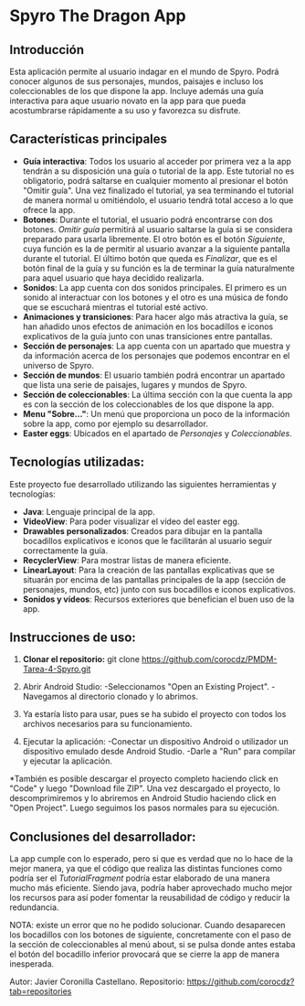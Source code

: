 # Spyro The Dragon App

## Introducción
Esta aplicación permite al usuario indagar en el mundo de Spyro. Podrá conocer algunos de sus personajes, mundos, paisajes e incluso los coleccionables de los que dispone la app. Incluye además una guía interactiva para aque usuario novato en la app para que pueda acostumbrarse rápidamente a su uso y favorezca su disfrute.

## Características principales
- **Guía interactiva**: Todos los usuario al acceder por primera vez a la app tendrán a su disposición una guía o tutorial de la app. Este tutorial no es obligatorio, podrá saltarse en cualquier momento al presionar el botón "Omitir guía". Una vez finalizado el tutorial, ya sea terminando el tutorial de manera normal u omitiéndolo, el usuario tendrá total acceso a lo que ofrece la app.
- **Botones**: Durante el tutorial, el usuario podrá encontrarse con dos botones. *Omitir guía* permitirá al usuario saltarse la guía si se considera preparado para usarla libremente. El otro botón es el botón *Siguiente*, cuya función es la de permitir al usuario avanzar a la siguiente pantalla durante el tutorial. El último botón que queda es *Finalizar*, que es el botón final de la guía y su función es la de terminar la guía naturalmente para aquel usuario que haya decidido realizarla.
- **Sonidos**: La app cuenta con dos sonidos principales. El primero es un sonido al interactuar con los botones y el otro es una música de fondo que se escuchará mientras el tutorial esté activo.
- **Animaciones y transiciones**: Para hacer algo más atractiva la guía, se han añadido unos efectos de animación en los bocadillos e iconos explicativos de la guía junto con unas transiciones entre pantallas.
- **Sección de personajes**: La app cuenta con un apartado que muestra y da información acerca de los personajes que podemos encontrar en el universo de Spyro.
- **Sección de mundos**: El usuario también podrá encontrar un apartado que lista una serie de paisajes, lugares y mundos de Spyro.
- **Sección de coleccionables**: La última sección con la que cuenta la app es con la sección de los coleccionables de los que dispone la app.
- **Menu "Sobre..."**: Un menú que proporciona un poco de la información sobre la app, como por ejemplo su desarrollador.
- **Easter eggs**: Ubicados en el apartado de *Personajes* y *Coleccionables*.

## Tecnologías utilizadas:
Este proyecto fue desarrollado utilizando las siguientes herramientas y tecnologías:
- **Java**: Lenguaje principal de la app.
- **VideoView**: Para poder visualizar el vídeo del easter egg.
- **Drawables personalizados**: Creados para dibujar en la pantalla bocadillos explicativos e iconos que le facilitarán al usuario seguir correctamente la guía.
- **RecyclerView**: Para mostrar listas de manera eficiente.
- **LinearLayout**: Para la creación de las pantallas explicativas que se situarán por encima de las pantallas principales de la app (sección de personajes, mundos, etc) junto con sus bocadillos e iconos explicativos.
- **Sonidos y vídeos**: Recursos exteriores que benefician el buen uso de la app.

## Instrucciones de uso:
1. **Clonar el repositorio:**
   git clone https://github.com/corocdz/PMDM-Tarea-4-Spyro.git
2. Abrir Android Studio:
   -Seleccionamos "Open an Existing Project".
   -Navegamos al directorio clonado y lo abrimos.
   
3. Ya estaría listo para usar, pues se ha subido el proyecto con todos los archivos necesarios para su funcionamiento.

4. Ejecutar la aplicación:
   -Conectar un dispositivo Android o utilizador un dispositivo emulado desde Android Studio.
   -Darle a "Run" para compilar y ejecutar la aplicación.

*También es posible descargar el proyecto completo haciendo click en "Code" y luego "Download file ZIP". Una vez descargado el proyecto, lo descomprimiremos y lo abriremos en Android Studio haciendo click en "Open Project".
Luego seguimos los pasos normales para su ejecución.

## Conclusiones del desarrollador:
La app cumple con lo esperado, pero si que es verdad que no lo hace de la mejor manera, ya que el código que realiza las distintas funciones como podría ser el *TutorialFragment* podría estar elaborado de una manera mucho más eficiente. Siendo java, podría haber aprovechado mucho mejor los recursos para así poder fomentar la reusabilidad de código y reducir la redundancia.

NOTA: existe un error que no he podido solucionar. Cuando desaparecen los bocadillos con los botones de siguiente, concretamente con el paso de la sección de coleccionables al menú about, si se pulsa donde antes estaba el botón del bocadillo inferior provocará que se cierre la app de manera inesperada.

Autor: Javier Coronilla Castellano.
Repositorio: https://github.com/corocdz?tab=repositories
